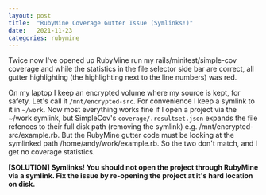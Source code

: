 ```yaml
---
layout: post
title:  "RubyMine Coverage Gutter Issue (Symlinks!)"
date:   2021-11-23
categories: rubymine
---
```


Twice now I've opened up RubyMine run my rails/minitest/simple-cov coverage and while the statistics in the file selector side bar are correct, all gutter highlighting (the highlighting next to the line numbers) was red.

On my laptop I keep an encrypted volume where my source is kept, for safety. Let's call it `/mnt/encrypted-src`.
For convenience I keep a symlink to it in `~/work`. Now most everything works fine if I open a project via the ~/work symlink, but SimpleCov's `coverage/.resultset.json` expands the file refences to their full disk path (removing the symlink) e.g. /mnt/encrypted-src/example.rb. But the RubyMine gutter code must be looking at the symlinked path /home/andy/work/example.rb. So the two don't match, and I get no coverage statistics.


<b>[SOLUTION] **Symlinks! You should not open the project through RubyMine via a symlink. Fix the issue by re-opening the project at it's hard location on disk.**</b>



